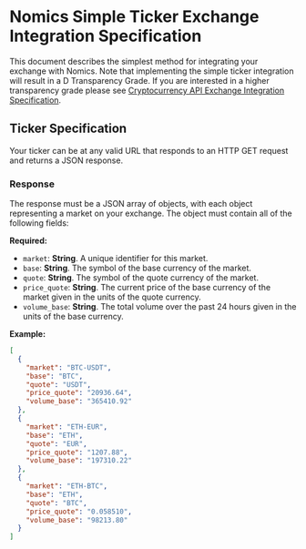 # Nomics Simple Ticker Exchange Integration Specification

This document describes the simplest method for integrating your exchange with Nomics. Note that implementing the simple ticker integration will result in a D Transparency Grade. If you are interested in a higher transparency grade please see [Cryptocurrency API Exchange Integration Specification](cryptocurrency-api-exchange-integration.md).

## Ticker Specification

Your ticker can be at any valid URL that responds to an HTTP GET request and returns a JSON response.



### Response

The response must be a JSON array of objects, with each object representing a market on your exchange. The object must contain all of the following fields:

**Required:**

- `market`: **String**. A unique identifier for this market.
- `base`: **String**. The symbol of the base currency of the market.
- `quote`: **String**. The symbol of the quote currency of the market.
- `price_quote`: **String**. The current price of the base currency of the market given in the units of the quote currency.
- `volume_base`: **String**. The total volume over the past 24 hours given in the units of the base currency.

**Example:**

```json
[
  {
    "market": "BTC-USDT",
    "base": "BTC",
    "quote": "USDT",
    "price_quote": "20936.64",
    "volume_base": "365410.92"
  },
  {
    "market": "ETH-EUR",
    "base": "ETH",
    "quote": "EUR",
    "price_quote": "1207.88",
    "volume_base": "197310.22"
  },
  {
    "market": "ETH-BTC",
    "base": "ETH",
    "quote": "BTC",
    "price_quote": "0.058510",
    "volume_base": "98213.80"
  }
]
```
